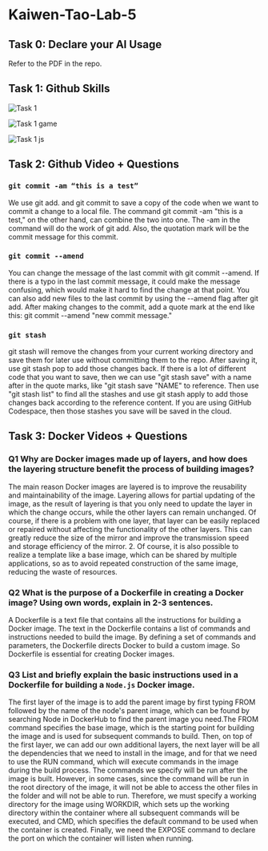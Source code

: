 # Kaiwen-Tao-Lab-5

## Task 0: Declare your AI Usage

Refer to the PDF in the repo.

## Task 1: Github Skills

![Task 1](https://github.com/user-attachments/assets/25f39786-69c8-4395-b158-2c6a31e62687)

![Task 1 game](https://github.com/user-attachments/assets/2260d154-aac8-4b57-9457-390959287421)

![Task 1 js](https://github.com/user-attachments/assets/c93fa7bb-563d-4bec-88ec-74803508dbf7)

## Task 2: Github Video + Questions

### `git commit -am “this is a test”`

We use git add. and git commit to save a copy of the code when we want to commit a change to a local file. The command git commit -am "this is a test," on the other hand, can combine the two into one. The -am in the command will do the work of git add. Also, the quotation mark will be the commit message for this commit.

### `git commit --amend`

You can change the message of the last commit with git commit --amend.  If there is a typo in the last commit message, it could make the message confusing, which would make it hard to find the change at that point. You can also add new files to the last commit by using the --amend flag after git add. After making changes to the commit, add a quote mark at the end like this: git commit --amend "new commit message."

### `git stash`

git stash will remove the changes from your current working directory and save them for later use without committing them to the repo. After saving it, use git stash pop to add those changes back. If there is a lot of different code that you want to save, then we can use "git stash save" with a name after in the quote marks, like "git stash save "NAME" to reference. Then use "git stash list" to find all the stashes and use git stash apply to add those changes back according to the reference content. If you are using GitHub Codespace, then those stashes you save will be saved in the cloud.

## Task 3: Docker Videos + Questions

### Q1 Why are Docker images made up of layers, and how does the layering structure benefit the process of building images?

The main reason Docker images are layered is to improve the reusability and maintainability of the image. Layering allows for partial updating of the image, as the result of layering is that you only need to update the layer in which the change occurs, while the other layers can remain unchanged. Of course, if there is a problem with one layer, that layer can be easily replaced or repaired without affecting the functionality of the other layers. This can greatly reduce the size of the mirror and improve the transmission speed and storage efficiency of the mirror. 2. Of course, it is also possible to realize a template like a base image, which can be shared by multiple applications, so as to avoid repeated construction of the same image, reducing the waste of resources.

### Q2 What is the purpose of a Dockerfile in creating a Docker image? Using own words, explain in 2-3 sentences.

A Dockerfile is a text file that contains all the instructions for building a Docker image. The text in the Dockerfile contains a list of commands and instructions needed to build the image. By defining a set of commands and parameters, the Dockerfile directs Docker to build a custom image. So Dockerfile is essential for creating Docker images.

### Q3 List and briefly explain the basic instructions used in a Dockerfile for building a `Node.js` Docker image.

The first layer of the image is to add the parent image by first typing FROM followed by the name of the node's parent image, which can be found by searching Node in DockerHub to find the parent image you need.The FROM command specifies the base image, which is the starting point for building the image and is used for subsequent commands to build. Then, on top of the first layer, we can add our own additional layers, the next layer will be all the dependencies that we need to install in the image, and for that we need to use the RUN command, which will execute commands in the image during the build process. The commands we specify will be run after the image is built. However, in some cases, since the command will be run in the root directory of the image, it will not be able to access the other files in the folder and will not be able to run. Therefore, we must specify a working directory for the image using WORKDIR, which sets up the working directory within the container where all subsequent commands will be executed, and CMD, which specifies the default command to be used when the container is created. Finally, we need the EXPOSE command to declare the port on which the container will listen when running.
